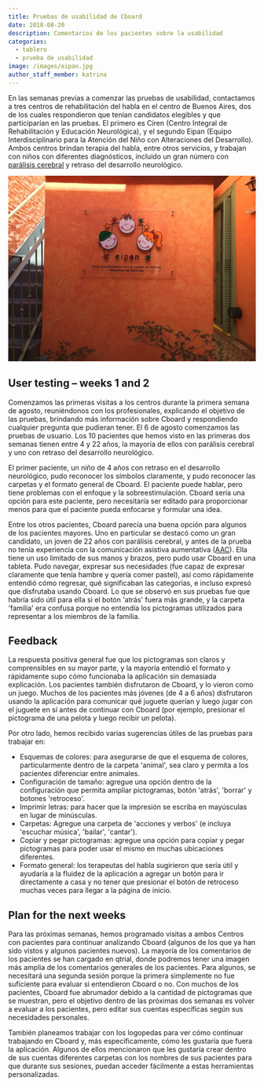 ```yaml
---
title: Pruebas de usabilidad de Cboard
date: 2018-08-20
description: Comentarios de los pacientes sobre la usabilidad
categories:
  - tablero
  - prueba de usabilidad
image: /images/eipan.jpg
author_staff_member: katrina
---
```


En las semanas previas a comenzar las pruebas de usabilidad, contactamos a tres centros de rehabilitación del habla en el centro de Buenos Aires, dos de los cuales respondieron que tenían candidatos elegibles y que participarían en las pruebas. El primero es Ciren (Centro Integral de Rehabilitación y Educación Neurológica), y el segundo Eipan (Equipo Interdisciplinario para la Atención del Niño con Alteraciones del Desarrollo). Ambos centros brindan terapia del habla, entre otros servicios, y trabajan con niños con diferentes diagnósticos, incluido un gran número con [parálisis cerebral](https://en.wikipedia.org/wiki/Cerebral_palsy) y retraso del desarrollo neurológico.

![Eipan](/images/eipan.jpg)

## User testing – weeks 1 and 2

Comenzamos las primeras visitas a los centros durante la primera semana de agosto, reuniéndonos con los profesionales, explicando el objetivo de las pruebas, brindando más información sobre Cboard y respondiendo cualquier pregunta que pudieran tener. El 6 de agosto comenzamos las pruebas de usuario. Los 10 pacientes que hemos visto en las primeras dos semanas tienen entre 4 y 22 años, la mayoría de ellos con parálisis cerebral y uno con retraso del desarrollo neurológico.

El primer paciente, un niño de 4 años con retraso en el desarrollo neurológico, pudo reconocer los símbolos claramente, y pudo reconocer las carpetas y el formato general de Cboard. El paciente puede hablar, pero tiene problemas con el enfoque y la sobreestimulación. Cboard sería una opción para este paciente, pero necesitaría ser editado para proporcionar menos para que el paciente pueda enfocarse y formular una idea.

Entre los otros pacientes, Cboard parecía una buena opción para algunos de los pacientes mayores. Uno en particular se destacó como un gran candidato, un joven de 22 años con parálisis cerebral, y antes de la prueba no tenía experiencia con la comunicación asistiva aumentativa ([AAC](https://en.wikipedia.org/wiki/Augmentative_and_alternative_communication)). Ella tiene un uso limitado de sus manos y brazos, pero pudo usar Cboard en una tableta. Pudo navegar, expresar sus necesidades (fue capaz de expresar claramente que tenía hambre y quería comer pastel), así como rápidamente entendió cómo regresar, qué significaban las categorías, e incluso expresó que disfrutaba usando Cboard. Lo que se observó en sus pruebas fue que habría sido útil para ella si el botón 'atrás' fuera más grande, y la carpeta 'familia' era confusa porque no entendía los pictogramas utilizados para representar a los miembros de la familia.

## Feedback

La respuesta positiva general fue que los pictogramas son claros y comprensibles en su mayor parte, y la mayoría entendió el formato y rápidamente supo cómo funcionaba la aplicación sin demasiada explicación. Los pacientes también disfrutaron de Cboard, y lo vieron como un juego. Muchos de los pacientes más jóvenes (de 4 a 6 años) disfrutaron usando la aplicación para comunicar qué juguete querían y luego jugar con el juguete en sí antes de continuar con Cboard (por ejemplo, presionar el pictograma de una pelota y luego recibir un pelota).

Por otro lado, hemos recibido varias sugerencias útiles de las pruebas para trabajar en:

- Esquemas de colores: para asegurarse de que el esquema de colores, particularmente dentro de la carpeta 'animal', sea claro y permita a los pacientes diferenciar entre animales.
- Configuración de tamaño: agregue una opción dentro de la configuración que permita ampliar pictogramas, botón 'atrás', 'borrar' y botones 'retroceso'.
- Imprimir letras: para hacer que la impresión se escriba en mayúsculas en lugar de minúsculas.
- Carpetas: Agregue una carpeta de 'acciones y verbos' (e incluya 'escuchar música', 'bailar', 'cantar').
- Copiar y pegar pictogramas: agregue una opción para copiar y pegar pictogramas para poder usar el mismo en muchas ubicaciones diferentes.
- Formato general: los terapeutas del habla sugirieron que sería útil y ayudaría a la fluidez de la aplicación a agregar un botón para ir directamente a casa y no tener que presionar el botón de retroceso muchas veces para llegar a la página de inicio.

## Plan for the next weeks

Para las próximas semanas, hemos programado visitas a ambos Centros con pacientes para continuar analizando Cboard (algunos de los que ya han sido vistos y algunos pacientes nuevos). La mayoría de los comentarios de los pacientes se han cargado en qtrial, donde podremos tener una imagen más amplia de los comentarios generales de los pacientes. Para algunos, se necesitará una segunda sesión porque la primera simplemente no fue suficiente para evaluar si entendieron Cboard o no. Con muchos de los pacientes, Cboard fue abrumador debido a la cantidad de pictogramas que se muestran, pero el objetivo dentro de las próximas dos semanas es volver a evaluar a los pacientes, pero editar sus cuentas específicas según sus necesidades personales.

También planeamos trabajar con los logopedas para ver cómo continuar trabajando en Cboard y, más específicamente, cómo les gustaría que fuera la aplicación. Algunos de ellos mencionaron que les gustaría crear dentro de sus cuentas diferentes carpetas con los nombres de sus pacientes para que durante sus sesiones, puedan acceder fácilmente a estas herramientas personalizadas.